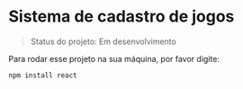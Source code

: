 <h1> Sistema de cadastro de jogos </h1>

> Status do projeto: Em desenvolvimento

Para rodar esse projeto na sua máquina, por favor digite:


```
npm install react
```
